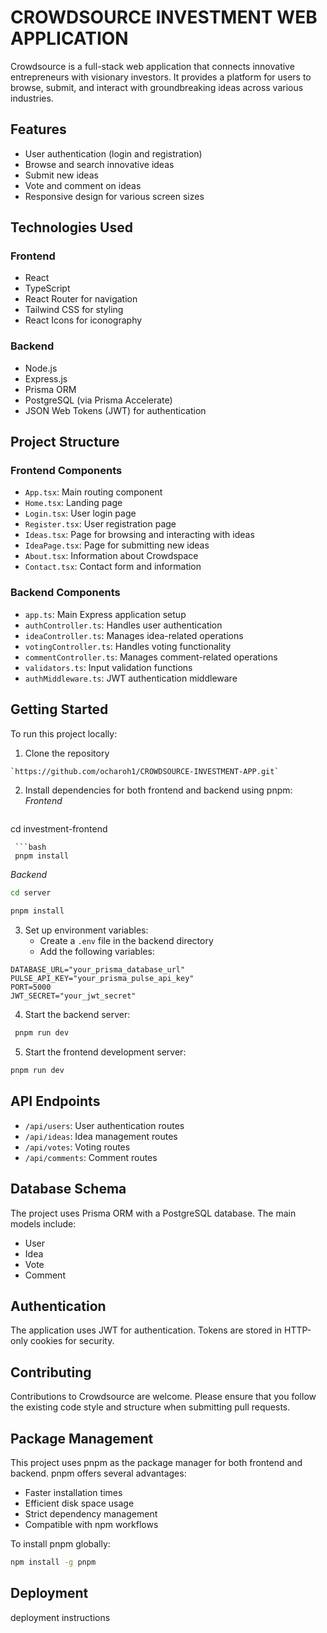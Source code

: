 # CROWDSOURCE INVESTMENT WEB APPLICATION

Crowdsource is a full-stack web application that connects innovative entrepreneurs with visionary investors. It provides a platform for users to browse, submit, and interact with groundbreaking ideas across various industries.

## Features
* User authentication (login and registration)
* Browse and search innovative ideas
* Submit new ideas
* Vote and comment on ideas
* Responsive design for various screen sizes

## Technologies Used

### Frontend
* React
* TypeScript
* React Router for navigation
* Tailwind CSS for styling
* React Icons for iconography

### Backend
* Node.js
* Express.js
* Prisma ORM
* PostgreSQL (via Prisma Accelerate)
* JSON Web Tokens (JWT) for authentication

## Project Structure

### Frontend Components
* `App.tsx`: Main routing component
* `Home.tsx`: Landing page
* `Login.tsx`: User login page
* `Register.tsx`: User registration page
* `Ideas.tsx`: Page for browsing and interacting with ideas
* `IdeaPage.tsx`: Page for submitting new ideas
* `About.tsx`: Information about Crowdspace
* `Contact.tsx`: Contact form and information

### Backend Components
* `app.ts`: Main Express application setup
* `authController.ts`: Handles user authentication
* `ideaController.ts`: Manages idea-related operations
* `votingController.ts`: Handles voting functionality
* `commentController.ts`: Manages comment-related operations
* `validators.ts`: Input validation functions
* `authMiddleware.ts`: JWT authentication middleware

## Getting Started

To run this project locally:

1. Clone the repository
```bash
`https://github.com/ocharoh1/CROWDSOURCE-INVESTMENT-APP.git`
```
2. Install dependencies for both frontend and backend using pnpm:
   *Frontend*
   ```bash
cd investment-frontend 
```
 ```bash
 pnpm install
 ``````

*Backend*
 ```bash
cd server 
```
 ```bash
 pnpm install
 ```

3. Set up environment variables:
   * Create a `.env` file in the backend directory
   * Add the following variables:
```env
DATABASE_URL="your_prisma_database_url"
PULSE_API_KEY="your_prisma_pulse_api_key"
PORT=5000
JWT_SECRET="your_jwt_secret"
```

4. Start the backend server:
```bash
 pnpm run dev
```

5. Start the frontend development server:
```bash
pnpm run dev
```

## API Endpoints
* `/api/users`: User authentication routes
* `/api/ideas`: Idea management routes
* `/api/votes`: Voting routes
* `/api/comments`: Comment routes

## Database Schema

The project uses Prisma ORM with a PostgreSQL database. The main models include:
* User
* Idea
* Vote
* Comment

## Authentication

The application uses JWT for authentication. Tokens are stored in HTTP-only cookies for security.

## Contributing

Contributions to Crowdsource are welcome. Please ensure that you follow the existing code style and structure when submitting pull requests.

## Package Management

This project uses pnpm as the package manager for both frontend and backend. pnpm offers several advantages:
* Faster installation times
* Efficient disk space usage
* Strict dependency management
* Compatible with npm workflows

To install pnpm globally:
```bash
npm install -g pnpm
```

## Deployment
deployment instructions 
